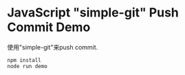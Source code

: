 JavaScript "simple-git" Push Commit Demo
========================================

使用"simple-git"来push commit.

```
npm install
node run demo
```

